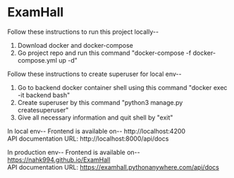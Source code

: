 # ExamHall

Follow these instructions to run this project locally--
1. Download docker and docker-compose
2. Go project repo and run this command "docker-compose -f docker-compose.yml up -d"


Follow these instructions to create superuser for local env--
1. Go to backend docker container shell using this command "docker exec -it backend bash"
2. Create superuser by this command "python3 manage.py createsuperuser"
3. Give all necessary information and quit shell by "exit"


In local env--
Frontend is available on-- http://localhost:4200<br/>
API documentation URL: http://localhost:8000/api/docs


In production env--
Frontend is available on-- https://nahk994.github.io/ExamHall<br/>
API documentation URL: https://examhall.pythonanywhere.com/api/docs
